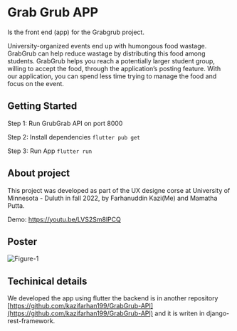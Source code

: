 # Grab Grub APP

Is the front end (app) for the Grabgrub project.

University-organized events end up with humongous food wastage. GrabGrub can help reduce wastage by distributing this food among students. GrabGrub helps you reach a potentially larger student group, willing to accept the food, through the application’s posting feature. With our application, you can spend less time trying to manage the food and focus on the event.

## Getting Started

Step 1: Run GrubGrab API on port 8000

Step 2: Install dependencies `flutter pub get`

Step 3: Run App `flutter run`

## About project

This project was developed as part of the UX designe corse at University of Minnesota - Duluth in fall 2022, by Farhanuddin Kazi(Me) and Mamatha Putta.

Demo: https://youtu.be/LVS2Sm8lPCQ

## Poster

![Figure-1](assets/GrabGrup%20Poster.png)

## Techinical details

We developed the app using flutter the backend is in another repository [https://github.com/kazifarhan199/GrabGrub-API](https://github.com/kazifarhan199/GrabGrub-API) and it is writen in django-rest-framework.
